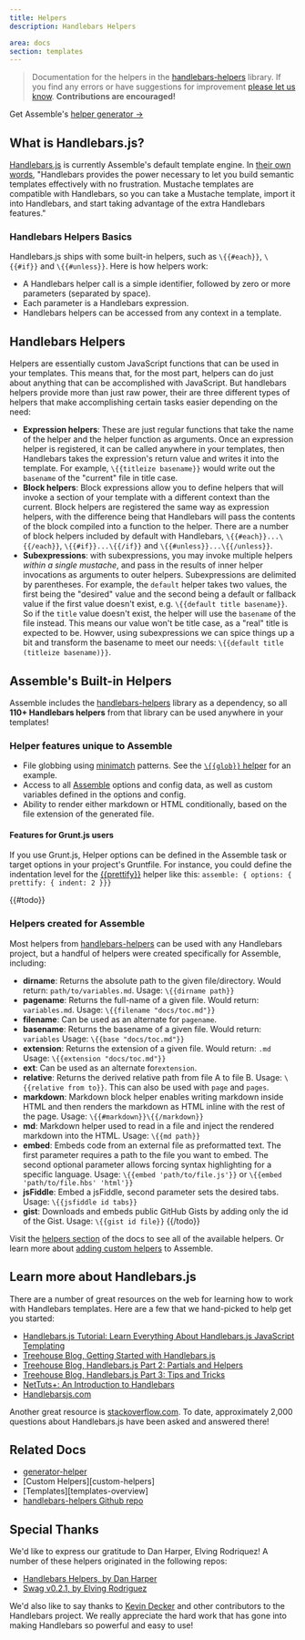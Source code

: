 ```yaml
---
title: Helpers
description: Handlebars Helpers

area: docs
section: templates
---
```


> Documentation for the helpers in the [handlebars-helpers][handlebars-helpers] library. If you find any errors or have suggestions for improvement [please let us know](https://github.com/assemble/assemble/issues). **Contributions are encouraged!**

Get Assemble's [helper generator →](https://github.com/assemble/generator-helper)

## What is Handlebars.js?

[Handlebars.js](https://github.com/wycats/handlebars.js) is currently Assemble's default template engine. In [their own words](http://handlebarsjs.com/), "Handlebars provides the power necessary to let you build semantic templates effectively with no frustration. Mustache templates are compatible with Handlebars, so you can take a Mustache template, import it into Handlebars, and start taking advantage of the extra Handlebars features."

### Handlebars Helpers Basics
Handlebars.js ships with some built-in helpers, such as `\{{#each}}`, `\{{#if}}` and `\{{#unless}}`. Here is how helpers work:

* A Handlebars helper call is a simple identifier, followed by zero or more parameters (separated by space).
* Each parameter is a Handlebars expression.
* Handlebars helpers can be accessed from any context in a template.

## Handlebars Helpers

Helpers are essentially custom JavaScript functions that can be used in your templates. This means that, for the most part, helpers can do just about anything that can be accomplished with JavaScript. But handlebars helpers provide more than just raw power, their are three different types of helpers that make accomplishing certain tasks easier depending on the need:

* **Expression helpers**: These are just regular functions that take the name of the helper and the helper function as arguments. Once an expression helper is registered, it can be called anywhere in your templates, then Handlebars takes the expression's return value and writes it into the template. For example, `\{{titleize basename}}` would write out the `basename` of the "current" file in title case.
* **Block helpers**: Block expressions allow you to define helpers that will invoke a section of your template with a different context than the current. Block helpers are registered the same way as expression helpers, with the difference being that Handlebars will pass the contents of the block compiled into a function to the helper. There are a number of block helpers included by default with Handlebars, `\{{#each}}...\{{/each}}`, `\{{#if}}...\{{/if}}` and `\{{#unless}}...\{{/unless}}`.
* **Subexpressions**: with subexpressions, you may invoke multiple helpers _within a single mustache_, and pass in the results of inner helper invocations as arguments to outer helpers. Subexpressions are delimited by parentheses. For example, the `default` helper takes two values, the first being the "desired" value and the second being a default or fallback value if the first value doesn't exist, e.g. `\{{default title basename}}`.  So if the `title` value doesn't exist, the helper will use the `basename` of the file instead. This means our value won't be title case, as a "real" title is expected to be. Howver, using subexpressions we can spice things up a bit and transform the basename to meet our needs: `\{{default title (titleize basename)}}`.

## Assemble's Built-in Helpers

Assemble includes the [handlebars-helpers][handlebars-helpers] library as a dependency, so all **110+ Handlebars helpers** from that library can be used anywhere in your templates!

### Helper features unique to Assemble

* File globbing using [minimatch](https://github.com/isaacs/minimatch) patterns. See the [`\{{glob}}` helper](https://github.com/assemble/handlebars-helpers/blob/master/lib/helpers/helpers-files.js#L20-L49) for an example.
* Access to all [Assemble](https://github.com/assemble/assemble) options and config data, as well as custom variables defined in the options and config.
* Ability to render either markdown or HTML conditionally, based on the file extension of the generated file.

#### Features for Grunt.js users

If you use Grunt.js, Helper options can be defined in the Assemble task or target options in your project's Gruntfile. For instance, you could define the indentation level for the [\{{prettify}}](https://github.com/helpers/helper-prettify) helper like this: `assemble: { options: { prettify: { indent: 2 }}}`

{{#todo}}
### Helpers created for Assemble

Most helpers from [handlebars-helpers][] can be used with any Handlebars project, but a handful of helpers were created specifically for Assemble, including:

* **dirname**: Returns the absolute path to the given file/directory. Would return: `path/to/variables.md`. Usage: `\{{dirname path}}`
* **pagename**: Returns the full-name of a given file. Would return: `variables.md`. Usage: `\{{filename "docs/toc.md"}}`
* **filename**: Can be used as an alternate for `pagename`.
* **basename**: Returns the basename of a given file. Would return: `variables` Usage: `\{{base "docs/toc.md"}}`
* **extension**: Returns the extension of a given file. Would return: `.md` Usage: `\{{extension "docs/toc.md"}}`
* **ext**: Can be used as an alternate for`extension`.
* **relative**: Returns the derived relative path from file A to file B. Usage: `\{{relative from to}}`. This can also be used with `page` and `pages`.
* **markdown**: Markdown block helper enables writing markdown inside HTML and then renders the markdown as HTML inline with the rest of the page. Usage: `\{{#markdown}}\{{/markdown}}`
* **md**: Markdown helper used to read in a file and inject the rendered markdown into the HTML. Usage: `\{{md path}}`
* **embed**: Embeds code from an external file as preformatted text. The first parameter requires a path to the file you want to embed. The second optional parameter allows forcing syntax highlighting for a specific language. Usage: `\{{embed 'path/to/file.js'}}` or `\{{embed 'path/to/file.hbs' 'html'}}`
* **jsFiddle**: Embed a jsFiddle, second parameter sets the desired tabs. Usage: `\{{jsfiddle id tabs}}`
* **gist**: Downloads and embeds public GitHub Gists by adding only the id of the Gist. Usage: `\{{gist id file}}`
{{/todo}}

Visit the [helpers section](http://assemble.io/helpers/) of the docs to see all of the available helpers. Or learn more about [adding custom helpers](http://assemble.io/docs/Custom-Helpers.html) to Assemble.

## Learn more about Handlebars.js

There are a number of great resources on the web for learning how to work with Handlebars templates. Here are a few that we hand-picked to help get you started:

* [Handlebars.js Tutorial: Learn Everything About Handlebars.js JavaScript Templating](http://javascriptissexy.com/handlebars-js-tutorial-learn-everything-about-handlebars-js-javascript-templating/ "Handlebar.js Tutorial")
* [Treehouse Blog, Getting Started with Handlebars.js](http://blog.teamtreehouse.com/getting-started-with-handlebars-js)
* [Treehouse Blog, Handlebars.js Part 2: Partials and Helpers](http://blog.teamtreehouse.com/handlebars-js-part-2-partials-and-helpers "Handlebars.js Partials and Helpers")
* [Treehouse Blog, Handlebars.js Part 3: Tips and Tricks](http://blog.teamtreehouse.com/handlebars-js-part-3-tips-and-tricks "Handlebars.js Tips and Tricks")
* [NetTuts+: An Introduction to Handlebars](http://net.tutsplus.com/tutorials/javascript-ajax/introduction-to-handlebars/)
* [Handlebarsjs.com](http://handlebarsjs.com/)

Another great resource is [stackoverflow.com](http://stackoverflow.com/questions/tagged/handlebars.js). To date, approximately 2,000 questions about Handlebars.js have been asked and answered there!

## Related Docs

* [generator-helper](https://github.com/assemble/generator-helper)
* [Custom Helpers][custom-helpers]
* [Templates][templates-overview]
* [handlebars-helpers Github repo][handlebars-helpers]

## Special Thanks

We'd like to express our gratitude to Dan Harper, Elving Rodriquez! A number of these helpers originated in the following repos:

* [Handlebars Helpers, by Dan Harper](http://github.com/danharper)
* [Swag v0.2.1, by Elving Rodriguez](http://elving.github.com/swag/)

We'd also like to say thanks to [Kevin Decker](https://github.com/kpdecker) and other contributors to the Handlebars project. We really appreciate the hard work that has gone into making Handlebars so powerful and easy to use!


[handlebars-helpers]: http://github.com/assemble/handlebars-helpers "Extensive collection of Handlebars helpers"
